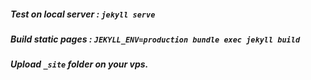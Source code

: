 ##### Test on local server : _```jekyll serve```_

##### Build static pages :  _```JEKYLL_ENV=production bundle exec jekyll build```_

##### Upload _`_site`_ folder on your vps.
